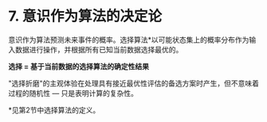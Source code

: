 # 7. 意识作为算法的决定论

意识作为算法预测未来事件的概率。选择算法*以可能状态集上的概率分布作为输入数据进行操作，并根据所有已知当前数据选择最优的。

**选择 = 基于当前数据的选择算法的确定性结果**

"选择折磨"的主观体验在处理具有接近最优性评估的备选方案时产生，但不意味着过程的随机性 — 只是表明计算的复杂性。

*见第2节中选择算法的定义。
